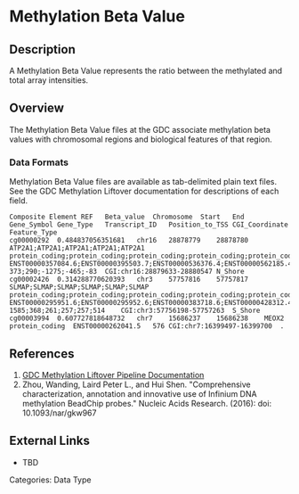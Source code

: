 # Methylation Beta Value #
## Description ##
A Methylation Beta Value represents the ratio between the methylated and total array intensities.  
## Overview ##

The Methylation Beta Value files at the GDC associate methylation beta values with chromosomal regions and biological features of that region.   


### Data Formats ###

Methylation Beta Value files are available as tab-delimited plain text files.  See the GDC Methylation Liftover documentation for descriptions of each field.  

```
Composite Element REF	Beta_value	Chromosome	Start	End	Gene_Symbol	Gene_Type	Transcript_ID	Position_to_TSS	CGI_Coordinate	Feature_Type
cg00000292	0.484837056351681	chr16	28878779	28878780	ATP2A1;ATP2A1;ATP2A1;ATP2A1;ATP2A1	protein_coding;protein_coding;protein_coding;protein_coding;protein_coding	ENST00000357084.6;ENST00000395503.7;ENST00000536376.4;ENST00000562185.4;ENST00000563975.1	373;290;-1275;-465;-83	CGI:chr16:28879633-28880547	N_Shore
cg00002426	0.314288770620393	chr3	57757816	57757817	SLMAP;SLMAP;SLMAP;SLMAP;SLMAP;SLMAP	protein_coding;protein_coding;protein_coding;protein_coding;protein_coding;protein_coding	ENST00000295951.6;ENST00000295952.6;ENST00000383718.6;ENST00000428312.4;ENST00000449503.5;ENST00000467901.1	1585;368;261;257;257;514	CGI:chr3:57756198-57757263	S_Shore
cg00003994	0.607727818648732	chr7	15686237	15686238	MEOX2	protein_coding	ENST00000262041.5	576	CGI:chr7:16399497-16399700	.
```

## References ##
1. [GDC Methylation Liftover Pipeline Documentation](https://docs.gdc.cancer.gov/Data/Bioinformatics_Pipelines/Methylation_LO_Pipeline/)
2. Zhou, Wanding, Laird Peter L., and Hui Shen. "Comprehensive characterization, annotation and innovative use of Infinium DNA methylation BeadChip probes." Nucleic Acids Research. (2016): doi: 10.1093/nar/gkw967

## External Links ##
* TBD

Categories: Data Type
